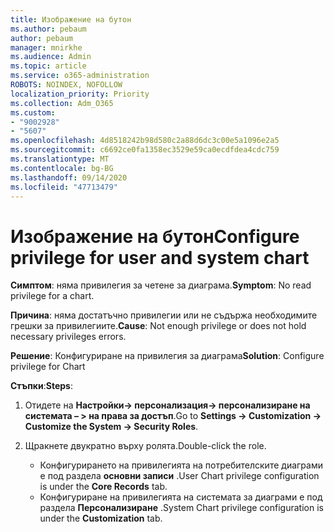 ```yaml
---
title: Изображение на бутон
ms.author: pebaum
author: pebaum
manager: mnirkhe
ms.audience: Admin
ms.topic: article
ms.service: o365-administration
ROBOTS: NOINDEX, NOFOLLOW
localization_priority: Priority
ms.collection: Adm_O365
ms.custom:
- "9002928"
- "5607"
ms.openlocfilehash: 4d8518242b98d580c2a88d6dc3c00e5a1096e2a5
ms.sourcegitcommit: c6692ce0fa1358ec3529e59ca0ecdfdea4cdc759
ms.translationtype: MT
ms.contentlocale: bg-BG
ms.lasthandoff: 09/14/2020
ms.locfileid: "47713479"
---
```

# <a name="configure-privilege-for-user-and-system-chart"></a><span data-ttu-id="98b0a-102">Изображение на бутон</span><span class="sxs-lookup"><span data-stu-id="98b0a-102">Configure privilege for user and system chart</span></span>

<span data-ttu-id="98b0a-103">**Симптом**: няма привилегия за четене за диаграма.</span><span class="sxs-lookup"><span data-stu-id="98b0a-103">**Symptom**: No read privilege for a chart.</span></span>

<span data-ttu-id="98b0a-104">**Причина**: няма достатъчно привилегии или не съдържа необходимите грешки за привилегиите.</span><span class="sxs-lookup"><span data-stu-id="98b0a-104">**Cause**: Not enough privilege or does not hold necessary privileges errors.</span></span>

<span data-ttu-id="98b0a-105">**Решение**: Конфигуриране на привилегия за диаграма</span><span class="sxs-lookup"><span data-stu-id="98b0a-105">**Solution**: Configure privilege for Chart</span></span>

<span data-ttu-id="98b0a-106">**Стъпки**:</span><span class="sxs-lookup"><span data-stu-id="98b0a-106">**Steps**:</span></span>

1. <span data-ttu-id="98b0a-107">Отидете на **Настройки-> персонализация-> персонализиране на системата – > на права за достъп**.</span><span class="sxs-lookup"><span data-stu-id="98b0a-107">Go to **Settings -> Customization -> Customize the System -> Security Roles**.</span></span>

2. <span data-ttu-id="98b0a-108">Щракнете двукратно върху ролята.</span><span class="sxs-lookup"><span data-stu-id="98b0a-108">Double-click the role.</span></span>

    - <span data-ttu-id="98b0a-109">Конфигурирането на привилегията на потребителските диаграми е под раздела **основни записи** .</span><span class="sxs-lookup"><span data-stu-id="98b0a-109">User Chart privilege configuration is under the **Core Records** tab.</span></span>
    - <span data-ttu-id="98b0a-110">Конфигуриране на привилегията на системата за диаграми е под раздела **Персонализиране** .</span><span class="sxs-lookup"><span data-stu-id="98b0a-110">System Chart privilege configuration is under the **Customization** tab.</span></span>
